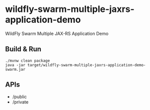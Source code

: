 # wildfly-swarm-multiple-jaxrs-application-demo

WildFly Swarm Multiple JAX-RS Application Demo

## Build & Run

``` console
./mvnw clean package
java -jar target/wildfly-swarm-multiple-jaxrs-application-demo-swarm.jar 
```

## APIs

* /public
* /private
